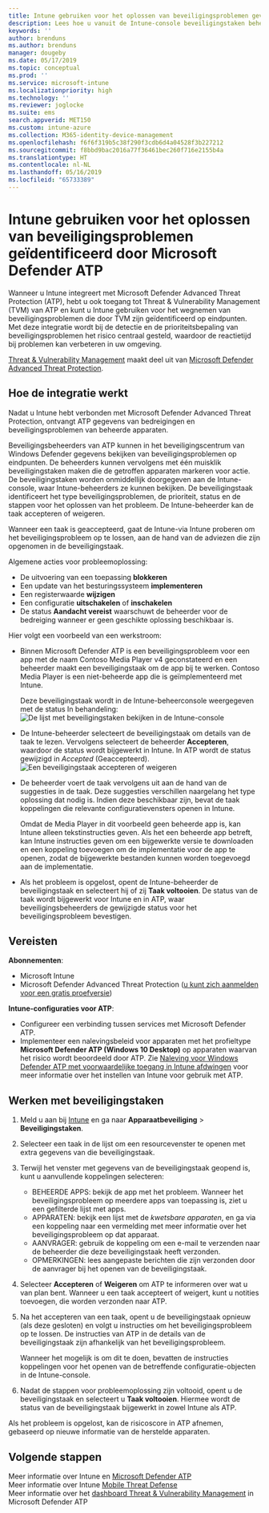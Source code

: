 ```yaml
---
title: Intune gebruiken voor het oplossen van beveiligingsproblemen gevonden door Microsoft Defender ATP - Azure | Microsoft Docs
description: Lees hoe u vanuit de Intune-console beveiligingstaken beheert met Threat & Vulnerability Management, een onderdeel van Microsoft Defender Advanced Threat Protection (ATP).
keywords: ''
author: brenduns
ms.author: brenduns
manager: dougeby
ms.date: 05/17/2019
ms.topic: conceptual
ms.prod: ''
ms.service: microsoft-intune
ms.localizationpriority: high
ms.technology: ''
ms.reviewer: joglocke
ms.suite: ems
search.appverid: MET150
ms.custom: intune-azure
ms.collection: M365-identity-device-management
ms.openlocfilehash: f6f6f319b5c38f290f3cdb6d4a04528f3b227212
ms.sourcegitcommit: f8bbd9bac2016a77f36461bec260f716e2155b4a
ms.translationtype: HT
ms.contentlocale: nl-NL
ms.lasthandoff: 05/16/2019
ms.locfileid: "65733389"
---
```

# <a name="use-intune-to-remediate-vulnerabilities-identified-by-microsoft-defender-atp"></a>Intune gebruiken voor het oplossen van beveiligingsproblemen geïdentificeerd door Microsoft Defender ATP  

Wanneer u Intune integreert met Microsoft Defender Advanced Threat Protection (ATP), hebt u ook toegang tot Threat & Vulnerability Management (TVM) van ATP en kunt u Intune gebruiken voor het wegnemen van beveiligingsproblemen die door TVM zijn geïdentificeerd op eindpunten. Met deze integratie wordt bij de detectie en de prioriteitsbepaling van beveiligingsproblemen het risico centraal gesteld, waardoor de reactietijd bij problemen kan verbeteren in uw omgeving.  

[Threat & Vulnerability Management](https://docs.microsoft.com/windows/security/threat-protection/windows-defender-atp/next-gen-threat-and-vuln-mgt) maakt deel uit van [Microsoft Defender Advanced Threat Protection](https://docs.microsoft.com/windows/security/threat-protection/windows-defender-atp/windows-defender-advanced-threat-protection).  

## <a name="how-integration-works"></a>Hoe de integratie werkt  

Nadat u Intune hebt verbonden met Microsoft Defender Advanced Threat Protection, ontvangt ATP gegevens van bedreigingen en beveiligingsproblemen van beheerde apparaten.  

Beveiligingsbeheerders van ATP kunnen in het beveiligingscentrum van Windows Defender gegevens bekijken van beveiligingsproblemen op eindpunten. De beheerders kunnen vervolgens met één muisklik beveiligingstaken maken die de getroffen apparaten markeren voor actie. De beveiligingstaken worden onmiddellijk doorgegeven aan de Intune-console, waar Intune-beheerders ze kunnen bekijken. De beveiligingstaak identificeert het type beveiligingsproblemen, de prioriteit, status en de stappen voor het oplossen van het probleem. De Intune-beheerder kan de taak accepteren of weigeren.  

Wanneer een taak is geaccepteerd, gaat de Intune-via Intune proberen om het beveiligingsprobleem op te lossen, aan de hand van de adviezen die zijn opgenomen in de beveiligingstaak.  

Algemene acties voor probleemoplossing:  
- De uitvoering van een toepassing **blokkeren**  
- Een update van het besturingssysteem **implementeren**  
- Een registerwaarde **wijzigen**  
- Een configuratie **uitschakelen** of **inschakelen**  
- De status **Aandacht vereist** waarschuwt de beheerder voor de bedreiging wanneer er geen geschikte oplossing beschikbaar is.  

Hier volgt een voorbeeld van een werkstroom:  
- Binnen Microsoft Defender ATP is een beveiligingsprobleem voor een app met de naam Contoso Media Player v4 geconstateerd en een beheerder maakt een beveiligingstaak om de app bij te werken. Contoso Media Player is een niet-beheerde app die is geïmplementeerd met Intune.  

  Deze beveiligingstaak wordt in de Intune-beheerconsole weergegeven met de status In behandeling:  
  ![De lijst met beveiligingstaken bekijken in de Intune-console](./media/atp-manage-vulnerabilities/temp-security-tasks.png)
 
- De Intune-beheerder selecteert de beveiligingstaak om details van de taak te lezen.  Vervolgens selecteert de beheerder **Accepteren**, waardoor de status wordt bijgewerkt in Intune. In ATP wordt de status gewijzigd in *Accepted* (Geaccepteerd).  
  ![Een beveiligingstaak accepteren of weigeren](./media/atp-manage-vulnerabilities/temp-accept-task.png) 
 
- De beheerder voert de taak vervolgens uit aan de hand van de suggesties in de taak.  Deze suggesties verschillen naargelang het type oplossing dat nodig is. Indien deze beschikbaar zijn, bevat de taak koppelingen die relevante configuratievensters openen in Intune. 

  Omdat de Media Player in dit voorbeeld geen beheerde app is, kan Intune alleen tekstinstructies geven. Als het een beheerde app betreft, kan Intune instructies geven om een bijgewerkte versie te downloaden en een koppeling toevoegen om de implementatie voor de app te openen, zodat de bijgewerkte bestanden kunnen worden toegevoegd aan de implementatie. 

- Als het probleem is opgelost, opent de Intune-beheerder de beveiligingstaak en selecteert hij of zij **Taak voltooien**.  De status van de taak wordt bijgewerkt voor Intune en in ATP, waar beveiligingsbeheerders de gewijzigde status voor het beveiligingsprobleem bevestigen.  

## <a name="prerequisites"></a>Vereisten  

**Abonnementen**:  
- Microsoft Intune  
- Microsoft Defender Advanced Threat Protection ([u kunt zich aanmelden voor een gratis proefversie](https://www.microsoft.com/WindowsForBusiness/windows-atp?ocid=docs-wdatp-main-abovefoldlink))  

**Intune-configuraties voor ATP**:  
- Configureer een verbinding tussen services met Microsoft Defender ATP.  
- Implementeer een nalevingsbeleid voor apparaten met het profieltype **Microsoft Defender ATP (Windows 10 Desktop)** op apparaten waarvan het risico wordt beoordeeld door ATP.
  Zie [Naleving voor Windows Defender ATP met voorwaardelijke toegang in Intune afdwingen](https://docs.microsoft.com/intune/advanced-threat-protection#enable-windows-defender-atp-in-intune) voor meer informatie over het instellen van Intune voor gebruik met ATP.  

## <a name="work-with-security-tasks"></a>Werken met beveiligingstaken  

1. Meld u aan bij [Intune](https://go.microsoft.com/fwlink/?linkid=2090973) en ga naar **Apparaatbeveiliging** > **Beveiligingstaken**.  
2. Selecteer een taak in de lijst om een resourcevenster te openen met extra gegevens van die beveiligingstaak.  
3. Terwijl het venster met gegevens van de beveiligingstaak geopend is, kunt u aanvullende koppelingen selecteren:  
   - BEHEERDE APPS: bekijk de app met het probleem. Wanneer het beveiligingsprobleem op meerdere apps van toepassing is, ziet u een gefilterde lijst met apps.  
   - APPARATEN: bekijk een lijst met de *kwetsbare apparaten*, en ga via een koppeling naar een vermelding met meer informatie over het beveiligingsprobleem op dat apparaat.  
   - AANVRAGER: gebruik de koppeling om een e-mail te verzenden naar de beheerder die deze beveiligingstaak heeft verzonden.  
   - OPMERKINGEN: lees aangepaste berichten die zijn verzonden door de aanvrager bij het openen van de beveiligingstaak.  
4. Selecteer **Accepteren** of **Weigeren** om ATP te informeren over wat u van plan bent. Wanneer u een taak accepteert of weigert, kunt u notities toevoegen, die worden verzonden naar ATP.  

5. Na het accepteren van een taak, opent u de beveiligingstaak opnieuw (als deze gesloten) en volgt u instructies om het beveiligingsprobleem op te lossen.  De instructies van ATP in de details van de beveiligingstaak zijn afhankelijk van het beveiligingsprobleem.  

   Wanneer het mogelijk is om dit te doen, bevatten de instructies koppelingen voor het openen van de betreffende configuratie-objecten in de Intune-console.  

6. Nadat de stappen voor probleemoplossing zijn voltooid, opent u de beveiligingstaak en selecteert u **Taak voltooien**.  Hiermee wordt de status van de beveiligingstaak bijgewerkt in zowel Intune als ATP.  

Als het probleem is opgelost, kan de risicoscore in ATP afnemen, gebaseerd op nieuwe informatie van de herstelde apparaten. 

## <a name="next-steps"></a>Volgende stappen
Meer informatie over Intune en [Microsoft Defender ATP](https://docs.microsoft.com/intune/advanced-threat-protection)  
Meer informatie over Intune [Mobile Threat Defense](https://docs.microsoft.com/intune/mobile-threat-defense)  
Meer informatie over het [dashboard Threat & Vulnerability Management](https://docs.microsoft.com/windows/security/threat-protection/windows-defender-atp/tvm-dashboard-insights) in Microsoft Defender ATP
